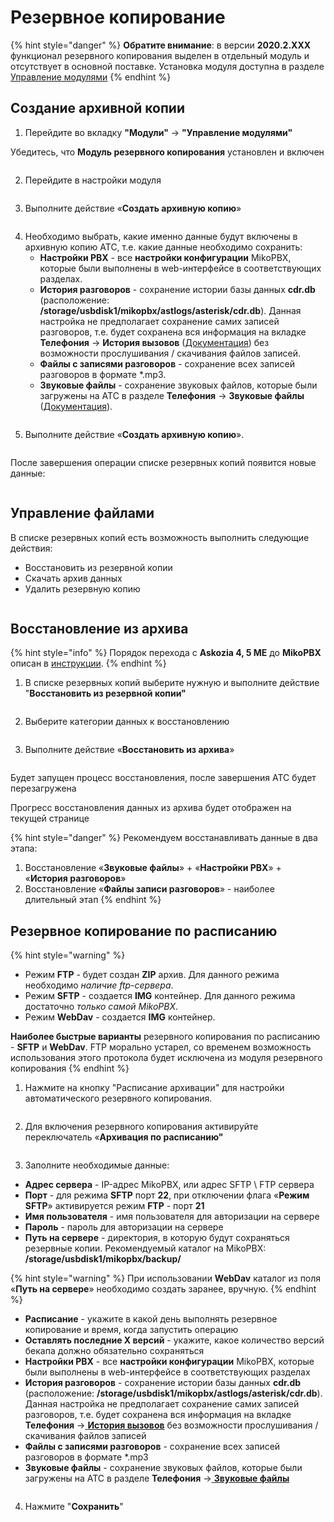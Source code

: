 # Резервное копирование

{% hint style="danger" %}
**Обратите внимание**: в версии **2020.2.XXX** функционал резервного копирования выделен в отдельный модуль и отсутствует в основной поставке. Установка модуля доступна в разделе [Управление модулями](../../manual/modules/upravlenie-modulyami/)
{% endhint %}

## Создание архивной копии <a href="#sozdanie_arxivnoj_kopii" id="sozdanie_arxivnoj_kopii"></a>

1. Перейдите во вкладку **"Модули"** -> **"Управление модулями"**

Убедитесь, что **Модуль резервного копирования** установлен и включен

<figure><img src="../../.gitbook/assets/1 (15).png" alt=""><figcaption></figcaption></figure>

2. Перейдите в настройки модуля

<figure><img src="../../.gitbook/assets/2 (32).png" alt=""><figcaption></figcaption></figure>

3. Выполните действие «**Создать архивную копию**»

<figure><img src="../../.gitbook/assets/3 (1) (1) (1) (1) (1).png" alt=""><figcaption></figcaption></figure>

4. Необходимо выбрать, какие именно данные будут включены в архивную копию АТС, т.е. какие данные необходимо сохранить:
   * **Настройки PBX** - все **настройки конфигурации** MikoPBX, которые были выполнены в web-интерфейсе в соответствующих разделах.
   * **История разговоров** - сохранение истории базы данных **cdr.db** (расположение: **/storage/usbdisk1/mikopbx/astlogs/asterisk/cdr.db**). Данная настройка не предполагает сохранение самих записей разговоров, т.е. будет сохранена вся информация на вкладке **Телефония** → **История вызовов** ([Документация](../../manual/telefoniya/call-detail-records.md)) без возможности прослушивания / скачивания файлов записей.
   * **Файлы с записями разговоров** - сохранение всех записей разговоров в формате \*.mp3.
   * **Звуковые файлы** - сохранение звуковых файлов, которые были загружены на АТС в разделе **Телефония** → **Звуковые файлы** ([Документация](../../manual/telefoniya/sound-files.md)).

<figure><img src="../../.gitbook/assets/4 (8).png" alt=""><figcaption></figcaption></figure>

5. Выполните действие «**Создать архивную копию**».

<figure><img src="../../.gitbook/assets/5 (15).png" alt=""><figcaption></figcaption></figure>

После завершения операции списке резервных копий появится новые данные:

<figure><img src="../../.gitbook/assets/6 (4).png" alt=""><figcaption></figcaption></figure>

## Управление файлами <a href="#upravlenie_fajlami" id="upravlenie_fajlami"></a>

В списке резервных копий есть возможность выполнить следующие действия:

* Восстановить из резервной копии
* Скачать архив данных
* Удалить резервную копию

<figure><img src="../../.gitbook/assets/7 (13).png" alt=""><figcaption></figcaption></figure>

## Восстановление из архива <a href="#vosstanovlenie_iz_arxiva" id="vosstanovlenie_iz_arxiva"></a>

{% hint style="info" %}
Порядок перехода с **Askozia 4, 5 ME** до **MikoPBX** описан в [инструкции](../../manual/maintenance/update.md).
{% endhint %}

1. В списке резервных копий выберите нужную и выполните действие "**Восстановить из резервной копии"**

<figure><img src="../../.gitbook/assets/8 (16).png" alt=""><figcaption></figcaption></figure>

2. Выберите категории данных к восстановлению

<figure><img src="../../.gitbook/assets/9 (8).png" alt=""><figcaption></figcaption></figure>

3. Выполните действие «**Восстановить из архива**»

<figure><img src="../../.gitbook/assets/10 (1).png" alt=""><figcaption></figcaption></figure>

Будет запущен процесс восстановления, после завершения АТС будет перезагружена

Прогресс восстановления данных из архива будет отображен на текущей странице

{% hint style="danger" %}
Рекомендуем восстанавливать данные в два этапа:

1. Восстановление «**Звуковые файлы**» + «**Настройки PBX**» + «**История разговоров**»
2. Восстановление «**Файлы записи разговоров**» - наиболее длительный этап
{% endhint %}

## Резервное копирование по расписанию <a href="#rezervnoe_kopirovanie_po_raspisaniju" id="rezervnoe_kopirovanie_po_raspisaniju"></a>

{% hint style="warning" %}
* Режим **FTP** - будет создан **ZIP** архив. Для данного режима необходимо _наличие ftp-сервера_.
* Режим **SFTP** - создается **IMG** контейнер. Для данного режима достаточно _только самой MikoPBX_.
* Режим **WebDav** - создается **IMG** контейнер.

**Наиболее быстрые варианты** резервного копирования по расписанию - **SFTP** и **WebDav**. FTP морально устарел, со временем возможность использования этого протокола будет исключена из модуля резервного копирования
{% endhint %}

1. Нажмите на кнопку "Расписание архивации" для настройки автоматического резервного копирования.

<figure><img src="../../.gitbook/assets/11 (10).png" alt=""><figcaption></figcaption></figure>

2. Для включения резервного копирования активируйте переключатель «**Архивация по расписанию"**

<figure><img src="../../.gitbook/assets/12 (6).png" alt=""><figcaption></figcaption></figure>

3. Заполните необходимые данные:

* **Адрес сервера** - IP-адрес MikoPBX, или адрес SFTP \ FTP сервера
* **Порт** - для режима **SFTP** порт **22**, при отключении флага «**Режим SFTP**» активируется режим **FTP** - порт **21**
* **Имя пользователя** - имя пользователя для авторизации на сервере
* **Пароль** - пароль для авторизации на сервере
* **Путь на сервере** - директория, в которую будут сохраняться резервные копии. Рекомендуемый каталог на MikoPBX: **/storage/usbdisk1/mikopbx/backup/**

{% hint style="warning" %}
При использовании **WebDav** каталог из поля «**Путь на сервере**» необходимо создать заранее, вручную.
{% endhint %}

* **Расписание** - укажите в какой день выполнять резервное копирование и время, когда запустить операцию
* **Оставлять последние Х версий** - укажите, какое количество версий бекапа должно обязательно сохраняться
* **Настройки PBX** - все **настройки конфигурации** MikoPBX, которые были выполнены в web-интерфейсе в соответствующих разделах
* **История разговоров** - сохранение истории базы данных **cdr.db** (расположение: **/storage/usbdisk1/mikopbx/astlogs/asterisk/cdr.db**). Данная настройка не предполагает сохранение самих записей разговоров, т.е. будет сохранена вся информация на вкладке **Телефония** →[ **История вызовов**](../../manual/telefoniya/call-detail-records.md) без возможности прослушивания / скачивания файлов записей
* **Файлы с записями разговоров** - сохранение всех записей разговоров в формате \*.mp3
* **Звуковые файлы** - сохранение звуковых файлов, которые были загружены на АТС в разделе **Телефония** →[ **Звуковые файлы**](../../manual/telefoniya/sound-files.md)

<figure><img src="../../.gitbook/assets/13 (9).png" alt=""><figcaption></figcaption></figure>

4. Нажмите "**Сохранить**"

<figure><img src="../../.gitbook/assets/14 (1) (1).png" alt=""><figcaption></figcaption></figure>
